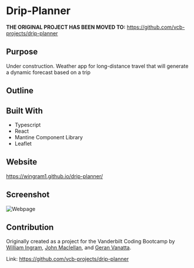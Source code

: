 # Drip-Planner

**THE ORIGINAL PROJECT HAS BEEN MOVED TO:** https://github.com/vcb-projects/drip-planner

## Purpose

Under construction. Weather app for long-distance travel that will generate a dynamic forecast based on a trip

## Outline

## Built With

- Typescript
- React
- Mantine Component Library
- Leaflet

## Website

https://wingram1.github.io/drip-planner/

## Screenshot

![Webpage](./assets/images/README.jpg)

## Contribution

Originally created as a project for the Vanderbilt Coding Bootcamp by [William Ingram](https://github.com/wingram1), [John Maclellan](https://github.com/j-maclellan), and [Geran Vanatta](https://github.com/geranv1020).

Link: https://github.com/vcb-projects/drip-planner
